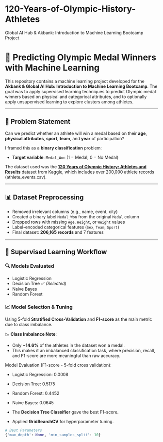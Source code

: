 # 120-Years-of-Olympic-History-Athletes
Global AI Hub &amp; Akbank: Introduction to Machine Learning Bootcamp Project

# 🏅 Predicting Olympic Medal Winners with Machine Learning

This repository contains a machine learning project developed for the **Akbank & Global AI Hub: Introduction to Machine Learning Bootcamp**. The goal was to apply supervised learning techniques to predict Olympic medal winners based on physical and categorical attributes, and to optionally apply unsupervised learning to explore clusters among athletes.

---

## 📌 Problem Statement

Can we predict whether an athlete will win a medal based on their **age**, **physical attributes**, **sport**, **team**, and **year** of participation?

I framed this as a **binary classification** problem:
- **Target variable**: `Medal_Won` (1 = Medal, 0 = No Medal)

The dataset used was the [**120 Years of Olympic History: Athletes and Results**](https://www.kaggle.com/datasets/heesoo37/120-years-of-olympic-history-athletes-and-results) dataset from Kaggle, which includes over 200,000 athlete records (athlete_events.csv).

---

## 📊 Dataset Preprocessing

- Removed irrelevant columns (e.g., name, event, city)
- Created a binary label `Medal_Won` from the original `Medal` column
- Dropped rows with missing `Age`, `Height`, or `Weight` values
- Label-encoded categorical features (`Sex`, `Team`, `Sport`)
- Final dataset: **206,165 records** and 7 features

---

## 🤖 Supervised Learning Workflow

### 🔍 Models Evaluated
- Logistic Regression
- Decision Tree ✅ *(Selected)*
- Naive Bayes
- Random Forest 

### 📈 Model Selection & Tuning
Using 5-fold **Stratified Cross-Validation** and **F1-score** as the main metric due to class imbalance.

📉 **Class Imbalance Note**:
- Only **~14.6%** of the athletes in the dataset won a medal.
- This makes it an imbalanced classification task, where precision, recall, and F1-score are more meaningful than raw accuracy.
  
Model Evaluation (F1-score - 5-fold cross validation):

- Logistic Regression: 0.0008
- Decision Tree: 0.5175
- Random Forest: 0.4452
- Naive Bayes: 0.0645

- The **Decision Tree Classifier** gave the best F1-score.
- Applied **GridSearchCV** for hyperparameter tuning.

```python
# Best Parameters
{'max_depth': None, 'min_samples_split': 10}
